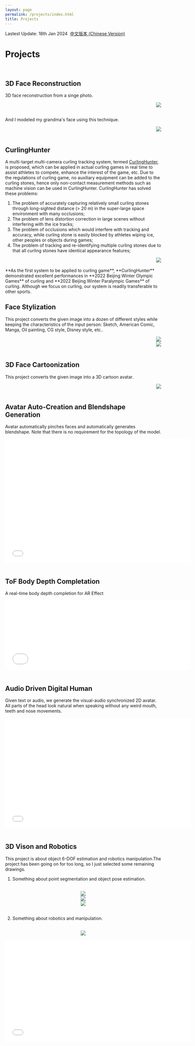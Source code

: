 ```yaml
---
layout: page
permalink: /projects/index.html
title: Projects
---
```

Lastest Update: 18th Jan 2024&nbsp;  [中文版本 (Chinese Version)](https://xuankeshi.github.io/file/projects-zh/)

# Projects
<br>

## 3D Face Reconstruction
3D face reconstruction from a singe photo.
<div align=right>
  <img src = "https://xuankeshi.github.io/images/projects/3dface.png">
</div>

<br>And I modeled my grandma's face using this technique.

<div align=right>
  <img src = "https://xuankeshi.github.io/images/projects/grandma.gif">
</div>

<br>

## CurlingHunter
A multi-target multi-camera curling tracking system, termed [CurlingHunter](https://spj.science.org/doi/full/10.34133/2022/9805054), is proposed, which can be applied in actual curling games in real time to assist athletes to compete, enhance the interest of the game, etc. Due to the regulations of curling game, no auxiliary equipment can be added to the curling stones, hence only non-contact measurement methods such as machine vision can be used in CurlingHunter. CurlingHunter has solved these problems:

1. The problem of accurately capturing relatively small curling stones through long-sighted distance (> 20 m) in the super-large space environment with many occlusions;
2. The problem of lens distortion correction in large scenes without interfering with the ice tracks;
3. The problem of occlusions which would interfere with tracking and accuracy, while curling stone is easily blocked by athletes wiping ice, other peoples or objects during games;
4. The problem of tracking and re-identifying multiple curling stones due to that all curling stones have identical appearance features;

<div align=right>
  <img src = "https://xuankeshi.github.io/images/projects/curlinghunter.png">
</div>

<br>
**As the first system to be applied to curling game**, **CurlingHunter** demonstrated excellent performances in **2022 Beijing Winter Olympic Games** of curling and **2022 Beijing Winter Paralympic Games** of curling. Although we focus on curling, our system is readily transferable to other sports.
<br>

## Face Stylization

This project converts the given image into a dozen of different styles while keeping the characteristics of the input person: Sketch, American Comic, Manga, Oil painting, CG style, Disney style, etc..
<div align=right>
  <img src = "https://xuankeshi.github.io/images/projects/face_style1.jpg">
</div>

<div align=right>
  <img src = "https://xuankeshi.github.io/images/projects/face_style2.jpeg">
</div>

<br>

## 3D Face Cartoonization

This project converts the given image into a 3D cartoon avatar.
<div align=right>
  <img src = "https://xuankeshi.github.io/images/projects/3d_cartoon.png">
</div>

<br>

## Avatar Auto-Creation and Blendshape Generation

Avatar automatically pinches faces and automatically generates blendshape. Note that there is no requirement for the topology of the model.

<!-- <div align=center>
<iframe width="768" height="512" src="/images/projects/avatar_boy.mp4" frameborder="0" allowfullscreen> </iframe>
</div> -->

<div align=center>
  <iframe width="600" height="400"  src="/images/projects/avatar_girl.mp4" frameborder="0" allowfullscreen> </iframe>
</div>

<!-- <div align=center>
<iframe width="768" height="512" src="/images/projects/avatar_cartoon.mp4" frameborder="0" allowfullscreen> </iframe>
</div> -->

<br>

## ToF Body Depth Completation

A real-time body depth completion for AR Effect 

<div align=center>
  <iframe width="600" height="225"  src="/images/projects/tof_ar.mp4" frameborder="0" allowfullscreen> </iframe>
</div>

<br>

## Audio Driven Digital Human 
Given text or audio, we generate the visual-audio synchronized 2D avatar. All parts of the head look natural when speaking without any weird mouth, teeth and nose movements.
<div align=center>
  <iframe width="600" height="356"  src="/images/projects/digitalhuman.mp4" frameborder="0" allowfullscreen  > </iframe>
</div>

<br>

## 3D Vison and Robotics

This project is about object 6-DOF estimation and robotics manipulation.The project has been going on for too long, so I just selected some remaining drawings.
<br>

1. Something about point segmentation and object pose estimation.

<br>

<div align=center>
  <img src = "https://xuankeshi.github.io/images/projects/vccs1.jpg">
</div>

<div align=center>
  <img src = "https://xuankeshi.github.io/images/projects/vccs2.jpg">
</div>

<div align=center>
  <img src = "https://xuankeshi.github.io/images/projects/ppf.jpg">
</div>

<br>

2. Something about robotics and manipulation.

<br>

<div align=center>
  <img src = "https://xuankeshi.github.io/images/projects/robotics.jpg">
</div>

<br>

<div align=center>
  <!-- <img src = "https://xuankeshi.github.io/images/projects/manipulation.gif"> -->
  <iframe width="600" height="326"  src="/images/projects/manipulation.mp4" frameborder="0" allowfullscreen> </iframe>
</div>

<br>